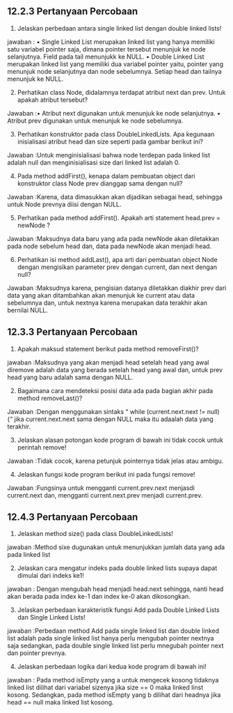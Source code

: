 ## 12.2.3 Pertanyaan Percobaan
1. Jelaskan perbedaan antara single linked list dengan double linked lists!

jawaban :
• Single Linked List merupakan linked list yang hanya memiliki satu variabel 
pointer saja, dimana pointer tersebut menunjuk ke node selanjutnya. Field 
pada tail menunjukk ke NULL.
• Double Linked List merupakan linked list yang memiliki dua variabel 
pointer yaitu, pointer yang menunjuk node selanjutnya dan node sebelumnya. 
Setiap head dan tailnya menunjuk ke NULL.

2. Perhatikan class Node, didalamnya terdapat atribut next dan prev. Untuk 
apakah atribut tersebut?

Jawaban :• Atribut next digunakan untuk menunjuk ke node selanjutnya.
• Atribut prev digunakan untuk menunjuk ke node sebelumnya.

3. Perhatikan konstruktor pada class DoubleLinkedLists. Apa kegunaan 
inisialisasi atribut head dan size seperti pada gambar berikut ini?

Jawaban :Untuk menginisialisasi bahwa node terdepan pada linked list adalah null dan 
menginisialisasi size dari linked list adalah 0.

4. Pada method addFirst(), kenapa dalam pembuatan object dari konstruktor 
class Node prev dianggap sama dengan null?

Jawaban :Karena, data dimasukkan akan dijadikan sebagai head, sehingga untuk Node 
prevnya diisi dengan NULL. 

5. Perhatikan pada method addFirst(). Apakah arti statement head.prev = 
newNode ?

Jawaban :Maksudnya data baru yang ada pada newNode akan diletakkan pada node 
sebelum head dan, data pada newNode akan menjadi head.

6. Perhatikan isi method addLast(), apa arti dari pembuatan object Node 
dengan mengisikan parameter prev dengan current, dan next dengan null?

Jawaban :Maksudnya karena, pengisian datanya diletakkan diakhir prev dari data yang 
akan ditambahkan akan menunjuk ke current atau data sebelumnya dan, untuk 
nextnya karena merupakan data terakhir akan bernilai NULL.

## 12.3.3 Pertanyaan Percobaan
1. Apakah maksud statement berikut pada method removeFirst()?

jawaban :Maksudnya yang akan menjadi head setelah head yang awal diremove adalah 
data yang berada setelah head yang awal dan, untuk prev head yang baru adalah 
sama dengan NULL.

2. Bagaimana cara mendeteksi posisi data ada pada bagian akhir pada method 
removeLast()?

Jawaban :Dengan menggunakan sintaks “ while (current.next.next != null) 
{“ jika current.next.next sama dengan NULL maka itu adaalah data yang 
terakhir.

3. Jelaskan alasan potongan kode program di bawah ini tidak cocok untuk 
perintah remove!

Jawaban :Tidak cocok, karena petunjuk pointernya tidak jelas atau ambigu.

4. Jelaskan fungsi kode program berikut ini pada fungsi remove!

Jawaban :Fungsinya untuk mengganti current.prev.next menjasdi current.next dan, 
mengganti current.next.prev menjadi current.prev.

## 12.4.3 Pertanyaan Percobaan
1. Jelaskan method size() pada class DoubleLinkedLists!

jawaban :Method sixe dugunakan untuk menunjukkan jumlah data yang ada pada linked list

2. Jelaskan cara mengatur indeks pada double linked lists supaya dapat 
dimulai dari indeks ke1!

jawaban : Dengan mengubah head menjadi head.next sehingga, nanti head akan berada 
pada index ke-1 dan index ke-0 akan dikosongkan.

3. Jelaskan perbedaan karakteristik fungsi Add pada Double Linked Lists 
dan Single Linked Lists!

jawaban :Perbedaan method Add pada single linked list dan double linked list adalah pada 
single linked list hanya perlu mengubah pointer nextnya saja sedangkan, pada 
double single linked list perlu mnegubah pointer next dan pointer prevnya.

4. Jelaskan perbedaan logika dari kedua kode program di bawah ini!

jawaban : Pada method isEmpty yang a untuk mengecek kosong tidaknya linked list dilihat 
dari variabel sizenya jika size == 0 maka linked linst kosong. Sedangkan, pada 
method isEmpty yang b dilihat dari headnya jika head == null maka linked list 
kosong.